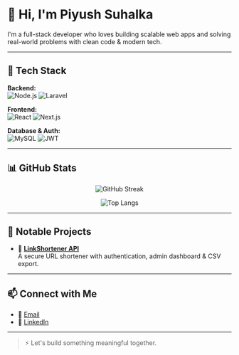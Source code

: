 # 👋 Hi, I'm Piyush Suhalka

I'm a full-stack developer who loves building scalable web apps and solving real-world problems with clean code & modern tech.

---

## 🧰 Tech Stack

**Backend:**  
![Node.js](https://img.shields.io/badge/Node.js-339933?style=flat&logo=node.js&logoColor=white)
![Laravel](https://img.shields.io/badge/Laravel-FF2D20?style=flat&logo=laravel&logoColor=white)

**Frontend:**  
![React](https://img.shields.io/badge/React-61DAFB?style=flat&logo=react&logoColor=black)
![Next.js](https://img.shields.io/badge/Next.js-000000?style=flat&logo=next.js&logoColor=white)

**Database & Auth:**  
![MySQL](https://img.shields.io/badge/MySQL-4479A1?style=flat&logo=mysql&logoColor=white)
![JWT](https://img.shields.io/badge/JWT-000000?style=flat&logo=jsonwebtokens&logoColor=white)

---

## 📊 GitHub Stats

<div align="center">

![GitHub Streak](https://streak-stats.demolab.com?user=appsByPiyush&theme=radical&date_format=M%20j%5B%2C%20Y%5D)

![Top Langs](https://github-readme-stats.vercel.app/api/top-langs/?username=appsByPiyush&layout=compact&theme=radical)

</div>

---

## 🚀 Notable Projects

- 🔗 **[LinkShortener API](https://github.com/appsByPiyush/LinkShortener-backend)**  
  A secure URL shortener with authentication, admin dashboard & CSV export.

---

## 📫 Connect with Me

- 📧 [Email](mailto:piyushh.dev@gmail.com)
- 💼 [LinkedIn](https://www.linkedin.com/in/piyushsuhalka/)

---

> ⚡ Let's build something meaningful together.
